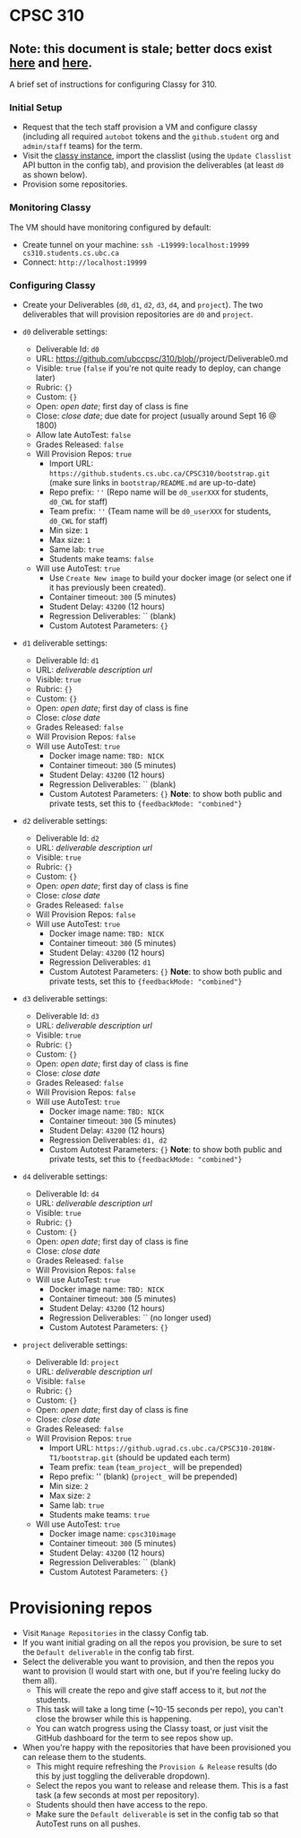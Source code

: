 # CPSC 310

## Note: this document is stale; better docs exist [here](https://github.students.cs.ubc.ca/CPSC310/project-resources/blob/master/docs/README.md) and [here](https://github.students.cs.ubc.ca/CPSC310/classy-cs310-plugin). 

A brief set of instructions for configuring Classy for 310.

### Initial Setup

* Request that the tech staff provision a VM and configure classy (including all required `autobot` tokens and the `github.student` org and `admin/staff` teams) for the term.
* Visit the [classy instance](https://cs310.students.cs.ubc.ca), import the classlist (using the `Update Classlist` API button in the config tab), and provision the deliverables (at least `d0` as shown below).
* Provision some repositories.

<!--
* Request a VM from the tech staff by emailing `help@cs`.
* Request a GitHub org from the tech staff by emailing `help@cs`.
	* In the org settings (under Member Privileges):
		* `Allow members to delete or transfer repositories for this organization` should be `false`.
		* `Allow members to change repository visibilities for this organization` should be `false`.
		* `Allow forking of private repositories` should be `false`.
		* Create a `staff` team; add all TAs to this team.
		* Create an `admin` team; add all faculty and `autobot` to this team.
* Install Classy on the VM using the other instructions in this directory.
-->

### Monitoring Classy

The VM should have monitoring configured by default:

* Create tunnel on your machine: `ssh -L19999:localhost:19999 cs310.students.cs.ubc.ca`
* Connect: `http://localhost:19999`

### Configuring Classy

* Create your Deliverables (`d0`, `d1`, `d2`, `d3`, `d4`, and `project`). The two deliverables that will provision repositories are `d0` and `project`.

* `d0` deliverable settings:
	* Deliverable Id: `d0`
	* URL: https://github.com/ubccpsc/310/blob/<TERM BRANCH HERE>/project/Deliverable0.md
	* Visible: `true` (`false` if you're not quite ready to deploy, can change later)
	* Rubric: `{}`
	* Custom: `{}`
	* Open: _open date_; first day of class is fine
	* Close: _close date_; due date for project (usually around Sept 16 @ 1800)
    * Allow late AutoTest: `false`
	* Grades Released: `false`
	* Will Provision Repos: `true`
		* Import URL: `https://github.students.cs.ubc.ca/CPSC310/bootstrap.git` (make sure links in `bootstrap/README.md` are up-to-date)
		* Repo prefix: `''` (Repo name will be `d0_userXXX` for students, `d0_CWL` for staff)
		* Team prefix: `''` (Team name will be `d0_userXXX` for students, `d0_CWL` for staff)
		* Min size: `1`
		* Max size: `1`
		* Same lab: `true`
		* Students make teams: `false`
	* Will use AutoTest: `true`
		* Use `Create New image` to build your docker image (or select one if it has previously been created).
		* Container timeout: `300` (5 minutes)
		* Student Delay: `43200` (12 hours)
		* Regression Deliverables: `` (blank)
		* Custom Autotest Parameters: `{}`
* `d1` deliverable settings:
	* Deliverable Id: `d1`
	* URL: _deliverable description url_
	* Visible: `true`
	* Rubric: `{}`
	* Custom: `{}`
	* Open: _open date_; first day of class is fine
	* Close: _close date_
	* Grades Released: `false`
	* Will Provision Repos: `false`
	* Will use AutoTest: `true`
		* Docker image name: `TBD: NICK`
		* Container timeout: `300` (5 minutes)
		* Student Delay: `43200` (12 hours)
		* Regression Deliverables: `` (blank)
		* Custom Autotest Parameters: `{}` **Note**: to show both public and private tests, set this to `{feedbackMode: "combined"}`
* `d2` deliverable settings:
	* Deliverable Id: `d2`
	* URL: _deliverable description url_
	* Visible: `true`
	* Rubric: `{}`
	* Custom: `{}`
	* Open: _open date_; first day of class is fine
	* Close: _close date_
	* Grades Released: `false`
	* Will Provision Repos: `false`
	* Will use AutoTest: `true`
		* Docker image name: `TBD: NICK`
		* Container timeout: `300` (5 minutes)
		* Student Delay: `43200` (12 hours)
		* Regression Deliverables: `d1` 
		* Custom Autotest Parameters: `{}` **Note**: to show both public and private tests, set this to `{feedbackMode: "combined"}`
* `d3` deliverable settings:
	* Deliverable Id: `d3`
	* URL: _deliverable description url_
	* Visible: `true`
	* Rubric: `{}`
	* Custom: `{}`
	* Open: _open date_; first day of class is fine
	* Close: _close date_
	* Grades Released: `false`
	* Will Provision Repos: `false`
	* Will use AutoTest: `true`
		* Docker image name: `TBD: NICK`
		* Container timeout: `300` (5 minutes)
		* Student Delay: `43200` (12 hours)
		* Regression Deliverables: `d1, d2`
		* Custom Autotest Parameters: `{}` **Note**: to show both public and private tests, set this to `{feedbackMode: "combined"}`
* `d4` deliverable settings:
	* Deliverable Id: `d4`
	* URL: _deliverable description url_
	* Visible: `true`
	* Rubric: `{}`
	* Custom: `{}`
	* Open: _open date_; first day of class is fine
	* Close: _close date_
	* Grades Released: `false`
	* Will Provision Repos: `false`
	* Will use AutoTest: `true`
		* Docker image name: `TBD: NICK`
		* Container timeout: `300` (5 minutes)
		* Student Delay: `43200` (12 hours)
		* Regression Deliverables: `` (no longer used)
		* Custom Autotest Parameters: `{}`
* `project` deliverable settings:
	* Deliverable Id: `project`
	* URL: _deliverable description url_
	* Visible: `false`
	* Rubric: `{}`
	* Custom: `{}`
	* Open: _open date_; first day of class is fine
	* Close: _close date_
	* Grades Released: `false`
	* Will Provision Repos: `true`
		* Import URL: `https://github.ugrad.cs.ubc.ca/CPSC310-2018W-T1/bootstrap.git` (should be updated each term)
		* Team prefix: `team` (`team_project_` will be prepended)
		* Repo prefix: '' (blank) (`project_` will be prepended)
		* Min size: `2`
		* Max size: `2`
		* Same lab: `true`
		* Students make teams: `true`
	* Will use AutoTest: `true`
		* Docker image name: `cpsc310image`
		* Container timeout: `300` (5 minutes)
		* Student Delay: `43200` (12 hours)
		* Regression Deliverables: `` (blank)
		* Custom Autotest Parameters: `{}`

# Provisioning repos

* Visit `Manage Repositories` in the classy Config tab.
* If you want initial grading on all the repos you provision, be sure to set the `Default deliverable` in the config tab first.
* Select the deliverable you want to provision, and then the repos you want to provision (I would start with one, but if you're feeling lucky do them all). 
	* This will create the repo and give staff access to it, but _not_ the students. 
	* This task will take a long time (~10-15 seconds per repo), you can't close the browser while this is happening.
	* You can watch progress using the Classy toast, or just visit the GitHub dashboard for the term to see repos show up.
* When you're happy with the repositories that have been provisioned you can release them to the students. 
	* This might require refreshing the `Provision & Release` results (do this by just toggling the deliverable dropdown).
	* Select the repos you want to release and release them. This is a fast task (a few seconds at most per repository).
	* Students should then have access to the repo.
	* Make sure the `Default deliverable` is set in the config tab so that AutoTest runs on all pushes.

